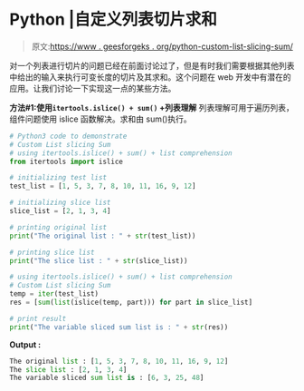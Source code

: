 # Python |自定义列表切片求和

> 原文:[https://www . geesforgeks . org/python-custom-list-slicing-sum/](https://www.geeksforgeeks.org/python-custom-list-slicing-sum/)

对一个列表进行切片的问题已经在前面讨论过了，但是有时我们需要根据其他列表中给出的输入来执行可变长度的切片及其求和。这个问题在 web 开发中有潜在的应用。让我们讨论一下实现这一点的某些方法。

**方法#1:使用`itertools.islice() + sum()` +列表理解**
列表理解可用于遍历列表，组件问题使用 islice 函数解决。求和由 sum()执行。

```py
# Python3 code to demonstrate
# Custom List slicing Sum
# using itertools.islice() + sum() + list comprehension
from itertools import islice

# initializing test list
test_list = [1, 5, 3, 7, 8, 10, 11, 16, 9, 12]

# initializing slice list 
slice_list = [2, 1, 3, 4]

# printing original list 
print("The original list : " + str(test_list))

# printing slice list 
print("The slice list : " + str(slice_list))

# using itertools.islice() + sum() + list comprehension
# Custom List slicing Sum
temp = iter(test_list)
res = [sum(list(islice(temp, part))) for part in slice_list]

# print result
print("The variable sliced sum list is : " + str(res))
```

**Output :**

```py
The original list : [1, 5, 3, 7, 8, 10, 11, 16, 9, 12]
The slice list : [2, 1, 3, 4]
The variable sliced sum list is : [6, 3, 25, 48]

```